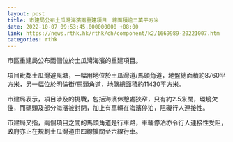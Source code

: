 ```yaml
---
layout: post
title: 市建局公布土瓜灣海濱兩重建項目　總面積逾二萬平方米
date: 2022-10-07 09:53:45.000000000 +08:00
link: https://news.rthk.hk/rthk/ch/component/k2/1669989-20221007.htm
categories: rthk
---
```


市區重建局公布兩個位於土瓜灣海濱的重建項目。

項目毗鄰土瓜灣避風塘，一幅用地位於土瓜灣道/馬頭角道，地盤總面積約8760平方米，另一幅位於明倫街/馬頭角道，地盤總面積約11430平方米。

市建局表示，項目涉及的挑戰，包括海濱休憩處狹窄，只有約2.5米闊，環境欠佳，而碼頭及部分海濱被封閉，加上有車輛在海濱停泊，阻礙行人連接性。

市建局又指，兩個項目之間的馬頭角道是行車路，車輛停泊亦令行人連接性受阻，政府亦正在規劃土瓜灣道由四線擴闊至六線行車。
